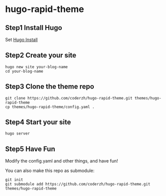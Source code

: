 # hugo-rapid-theme

## Step1 Install Hugo

Set [Hugo Install](http://www.gohugo.org/doc/overview/installing/)

## Step2 Create your site

```
hugo new site your-blog-name
cd your-blog-name
```

## Step3 Clone the theme repo

```
git clone https://github.com/coderzh/hugo-rapid-theme.git themes/hugo-rapid-theme
cp themes/hugo-rapid-theme/config.yaml .
```

## Step4 Start your site

```
hugo server
```

## Step5 Have Fun

Modify the config.yaml and other things, and have fun!

You can also make this repo as submodule:

```
git init
git submodule add https://github.com/coderzh/hugo-rapid-theme.git themes/hugo-rapid-theme
``` 
